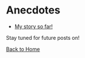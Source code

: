 

# Anecdotes

- [My story so far!](/blogs/story_so_far.md)


Stay tuned for future posts on!

[Back to Home](index.md)

